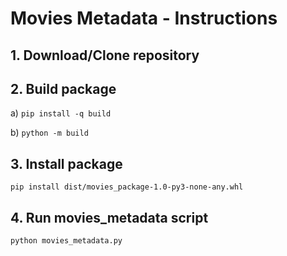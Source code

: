 # Movies Metadata - Instructions

## 1. Download/Clone repository

## 2. Build package

a) ```pip install -q build```

b) ```python -m build```

## 3. Install package

```pip install dist/movies_package-1.0-py3-none-any.whl```

## 4. Run movies_metadata script

```python movies_metadata.py```


